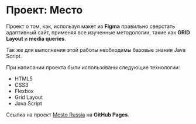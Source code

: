 # Проект: Место

Проект о том, как, используя макет из __Figma__ правильно сверстать адаптивный сайт, применяя все изученные методологии, такие как __GRID Layout__ и __media queries__.

Так же для выполнения этой работы необходимы базовые знания Java Script.

При написании проекта были использованы следующие технологии:
* HTML5
* CSS3
* Flexbox
* Grid Layout
* Java Script

Ссылка на проект [Mesto Russia](https://bonnhelga86.github.io/project_mesto_russia_2023/) на __GitHub Pages__.
